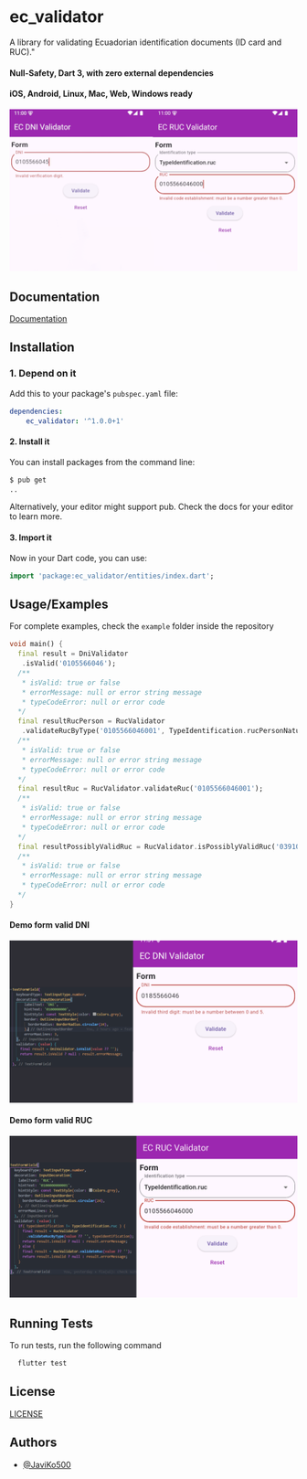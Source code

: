 
# ec_validator

A library for validating Ecuadorian identification documents (ID card and RUC)."

#### Null-Safety, Dart 3, with zero external dependencies

#### iOS, Android, Linux, Mac, Web, Windows ready

![ec_validator demo ](https://github.com/JaviKo500/ec-validator/blob/main/screenshots/validator.png 'Ec_validator')

## Documentation

[Documentation](https://medium.com/@bryansuarez/c%C3%B3mo-validar-c%C3%A9dula-y-ruc-en-ecuador-b62c5666186f)

## **Installation**

### 1. Depend on it

Add this to your package's `pubspec.yaml` file:

```yaml
dependencies:
    ec_validator: '^1.0.0+1'
```


#### 2. Install it

You can install packages from the command line:

```bash
$ pub get
..
```

Alternatively, your editor might support pub. Check the docs for your editor to learn more.

#### 3. Import it

Now in your Dart code, you can use:

```Dart
import 'package:ec_validator/entities/index.dart';
```

## Usage/Examples

For complete examples, check the `example` folder inside the repository

```dart
void main() {
  final result = DniValidator
   .isValid('0105566046');
  /**
   * isValid: true or false
   * errorMessage: null or error string message
   * typeCodeError: null or error code
  */
  final resultRucPerson = RucValidator
   .validateRucByType('0105566046001', TypeIdentification.rucPersonNatural);
  /**
   * isValid: true or false
   * errorMessage: null or error string message
   * typeCodeError: null or error code
  */
  final resultRuc = RucValidator.validateRuc('0105566046001');
  /**
   * isValid: true or false
   * errorMessage: null or error string message
   * typeCodeError: null or error code
  */
  final resultPossiblyValidRuc = RucValidator.isPossiblyValidRuc('0391034039001');
  /**
   * isValid: true or false
   * errorMessage: null or error string message
   * typeCodeError: null or error code
  */
}
```
#### Demo form valid DNI
![ec_validator form_dni ](https://github.com/JaviKo500/ec-validator/blob/main/screenshots/valid_dni.png 'Ec_validator')

#### Demo form valid RUC

![ec_validator form_ruc ](https://github.com/JaviKo500/ec-validator/blob/main/screenshots/valid_ruc.png 'Ec_validator')

## Running Tests

To run tests, run the following command

```bash
  flutter test
```


## License

[LICENSE](LICENSE)


## Authors

- [@JaviKo500](https://www.github.com/JaviKo500)


